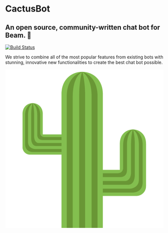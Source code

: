 # CactusBot

## An open source, community-written chat bot for Beam. 🌵

[![Build Status](https://travis-ci.org/CactusDev/CactusBot.svg?branch=master)](https://travis-ci.org/CactusDev/CactusBot)

We strive to combine all of the most popular features from existing bots with stunning, innovative new functionalities to create the best chat bot possible.

![EmojiOne Cactus](data/cactus.png)
